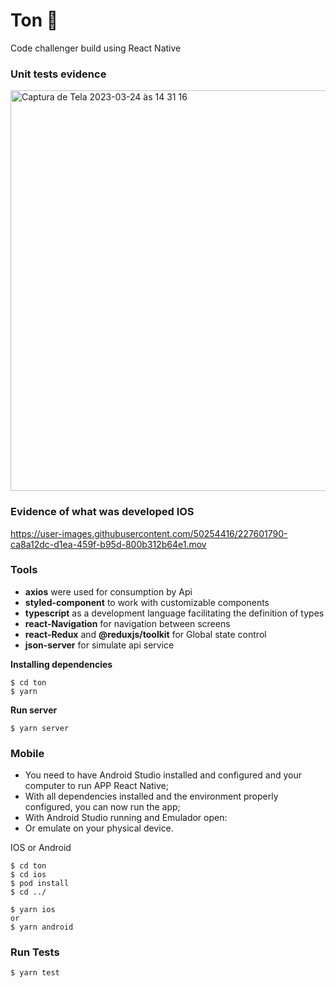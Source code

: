 # Ton  🧩

Code challenger build using React Native


### Unit tests evidence
<img width="641" alt="Captura de Tela 2023-03-24 às 14 31 16" src="https://user-images.githubusercontent.com/50254416/227598606-b6b4ea5a-26f5-4c67-af6c-33e7327f3593.png">

### Evidence of what was developed IOS

https://user-images.githubusercontent.com/50254416/227601790-ca8a12dc-d1ea-459f-b95d-800b312b64e1.mov


### Tools
- **axios** were used for consumption by Api
- **styled-component** to work with customizable components
- **typescript** as a development language facilitating the definition of types
- **react-Navigation** for navigation between screens
- **react-Redux** and **@reduxjs/toolkit** for Global state control
- **json-server** for simulate api service

**Installing dependencies**

```
$ cd ton 
$ yarn 
```

**Run server**

```
$ yarn server
```


### Mobile
* You need to have Android Studio installed and configured and your computer to run APP React Native;
* With all dependencies installed and the environment properly configured, you can now run the app;
* With Android Studio running and Emulador open:
* Or emulate on your physical device.


IOS or Android

```
$ cd ton
$ cd ios 
$ pod install  
$ cd ../

$ yarn ios
or 
$ yarn android  
```

### Run Tests

```
$ yarn test 
```
